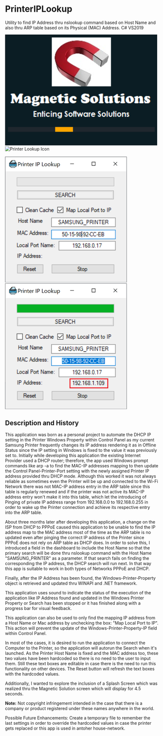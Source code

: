 # PrinterIPLookup
Utility to find IP Address thru nslookup command based on Host Name and also thru ARP table based on its Physical (MAC) Address. C# VS2019

<div float="left" padding="20px">
<img src="images/MagneticSolutions.png" alt="Splash Screen" width="500">
<img float="right" src="3925426-print-printer-printing-icon_111556.ico" alt="Printer Lookup Icon" heigh="50">
</div>
<br>
<div float="left">
<img src="images/Printer2.png" alt="Intial Search Screen" width="400">
<img src="images/Printer1.png" alt="Successful Search Screen" width="400">
</div>

<H2>Description and History</H2>

This application was born as a personal project to automate the DHCP IP setting in the Printer Windows Property within Control Panel as my current Samsung Printer frequently changes its IP address rendering it as in Offline Status since the IP setting in Windows is fixed to the value it was previously set to.
Initially while developing this application the existing Internet Provider used a DHCP router; therefore, the app used Windows prompt commands like arp -a to find the MAC-IP addresses mapping to then update the Control Panel-Printer-Port setting with the newly assigned Printer IP address provided thru DHCP mode.
Although this worked it was not always reliable as sometimes even the Printer will be up and connected to the Wi-Fi Network there was not MAC-IP address entry in the ARP table since this table is regularly renewed and if the printer was not active its MAC-IP address entry won't make it into this table, which let the introducing of Pinging of private IP address range from 192.168.0.0 to 192.168.0.255 in order to wake up the Printer connection and achieve its respective entry into the ARP table.

About three months later after developing this application, a change on the ISP from DHCP to PPPoE caused this application to be unable to find the IP address map to the MAC address most of the time as the ARP table is no updated even after pinging the correct IP address of the Printer since PPPoE does not rely on ARP table as DHCP does.
In order to solve this, I introduced a field in the dashboard to include the Host Name so that the primary search will be done thru nslookup command with the Host Name "SAMSUNG_PRINTER" as a parameter. If that search fails on finding the corresponding the IP address, the DHCP search will run next.
In that way this app is suitable to work in both types of Networks PPPoE and DHCP.

Finally, after the IP Address has been found, the Windows-Printer-Property object is retrieved and updated thru WINAPI and .NET framework.

This application uses sound to indicate the status of the execution of the application like IP Address found and updated in the Windows Printer Property or Search has been stopped or it has finished along with a progress bar for visual feedback.

This application can also be used to only find the mapping IP address from a Host Name or Mac address by unchecking the box: "Map Local Port to IP".
This action will prevent the update of the Windows-Printer-Property-IP field within Control Panel.

In most of the cases, it is desired to run the application to connect the Computer to the Printer, so the application will autorun the Search when it's launched.
As the Printer Host Name is fixed and the MAC address too, these two values have been hardcoded so there is no need to the user to input them.
Still these text boxes are editable in case there is the need to run this functionality on other devices.
The Reset button will refresh the text boxes with the hardcoded values.

Additionally, I wanted to explore the inclusion of a Splash Screen which was realized thru the Magnetic Solution screen which will display for 4.5 seconds.
<div float="left"><strong>Note:</strong> Not copyright infringement intended in the case that there is a company or product registered under these names anywhere in the world.</div>

Possible Future Enhancements: Create a temporary file to remember the last settings in order to override the hardcoded values in case the printer gets replaced or this app is used in antoher house-network.
